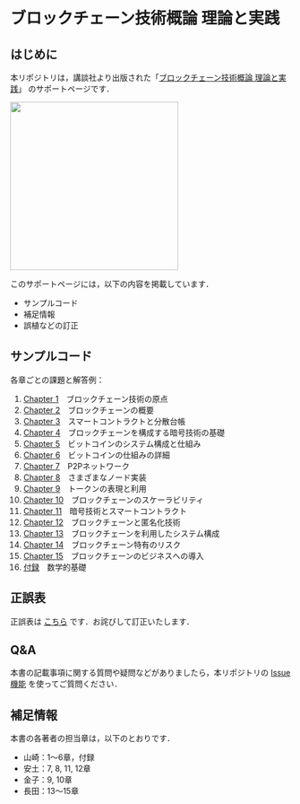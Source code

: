 # ブロックチェーン技術概論 理論と実践

## はじめに

本リポジトリは，講談社より出版された「[ブロックチェーン技術概論 理論と実践](https://bookclub.kodansha.co.jp/product?item=0000353684)」
のサポートページです．

<img src="https://cv.bkmkn.kodansha.co.jp/9784065240939/9784065240939_obi_w.jpg" width="300"/>

このサポートページには，以下の内容を掲載しています．

- サンプルコード
- 補足情報
- 誤植などの訂正

## サンプルコード

各章ごとの課題と解答例：

1. [Chapter 1](/Chapter1.md)　ブロックチェーン技術の原点
1. [Chapter 2](/Chapter2.md)　ブロックチェーンの概要
1. [Chapter 3](/Chapter3.md)　スマートコントラクトと分散台帳
1. [Chapter 4](/Chapter4.md)　ブロックチェーンを構成する暗号技術の基礎
1. [Chapter 5](/Chapter5.md)　ビットコインのシステム構成と仕組み
1. [Chapter 6](/Chapter6.md)　ビットコインの仕組みの詳細
1. [Chapter 7](/Chapter7.md)　P2Pネットワーク
1. [Chapter 8](/Chapter8.md)　さまざまなノード実装
1. [Chapter 9](/Chapter09.md)　トークンの表現と利用
1. [Chapter 10](/Chapter10.md)　ブロックチェーンのスケーラビリティ
1. [Chapter 11](/Chapter11.md)　暗号技術とスマートコントラクト
1. [Chapter 12](/Chapter12.md)　ブロックチェーンと匿名化技術
1. [Chapter 13](/Chapter13.md)　ブロックチェーンを利用したシステム構成
1. [Chapter 14](/Chapter14.md)　ブロックチェーン特有のリスク
1. [Chapter 15](/Chapter15.md)　ブロックチェーンのビジネスへの導入
1. [付録](/appendix.md)　数学的基礎

## 正誤表

正誤表は [こちら](/errata.md) です．お詫びして訂正いたします．

## Q&A

本書の記載事項に関する質問や疑問などがありましたら，本リポジトリの
[Issue機能](https://github.com/blockchain-programming/book2021/issues)
を使ってご質問ください．

## 補足情報

本書の各著者の担当章は，以下のとおりです．

- 山崎：1〜6章，付録
- 安土：7, 8, 11, 12章
- 金子：9, 10章
- 長田：13〜15章
